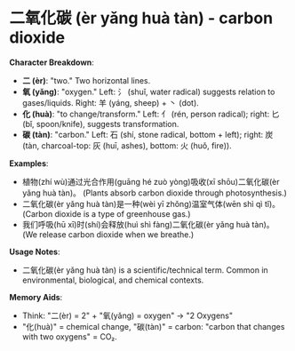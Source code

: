 # **二氧化碳 (èr yǎng huà tàn) - carbon dioxide**

**Character Breakdown**:  
- **二 (èr)**: "two." Two horizontal lines.  
- **氧 (yǎng)**: "oxygen." Left: 氵 (shuǐ, water radical) suggests relation to gases/liquids. Right: 羊 (yáng, sheep) + 丶 (dot).  
- **化 (huà)**: "to change/transform." Left: 亻 (rén, person radical); right: 匕 (bǐ, spoon/knife), suggests transformation.  
- **碳 (tàn)**: "carbon." Left: 石 (shí, stone radical, bottom + left); right: 炭 (tàn, charcoal-top: 灰 (huī, ashes), bottom: 火 (huǒ, fire)).

**Examples**:  
- 植物(zhí wù)通过光合作用(guāng hé zuò yòng)吸收(xī shōu)二氧化碳(èr yǎng huà tàn)。 (Plants absorb carbon dioxide through photosynthesis.)  
- 二氧化碳(èr yǎng huà tàn)是一种(wèi yī zhǒng)温室气体(wēn shì qì tǐ)。 (Carbon dioxide is a type of greenhouse gas.)  
- 我们呼吸(hū xī)时(shí)会释放(huì shì fàng)二氧化碳(èr yǎng huà tàn)。 (We release carbon dioxide when we breathe.)

**Usage Notes**:  
- 二氧化碳(èr yǎng huà tàn) is a scientific/technical term. Common in environmental, biological, and chemical contexts.

**Memory Aids**:  
- Think: "二(èr) = 2" + "氧(yǎng) = oxygen" → "2 Oxygens"  
- "化(huà)" = chemical change, "碳(tàn)" = carbon: "carbon that changes with two oxygens" = CO₂.